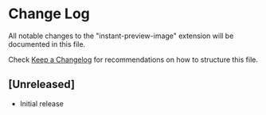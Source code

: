 # Change Log

All notable changes to the "instant-preview-image" extension will be documented in this file.

Check [Keep a Changelog](http://keepachangelog.com/) for recommendations on how to structure this file.

## [Unreleased]

- Initial release